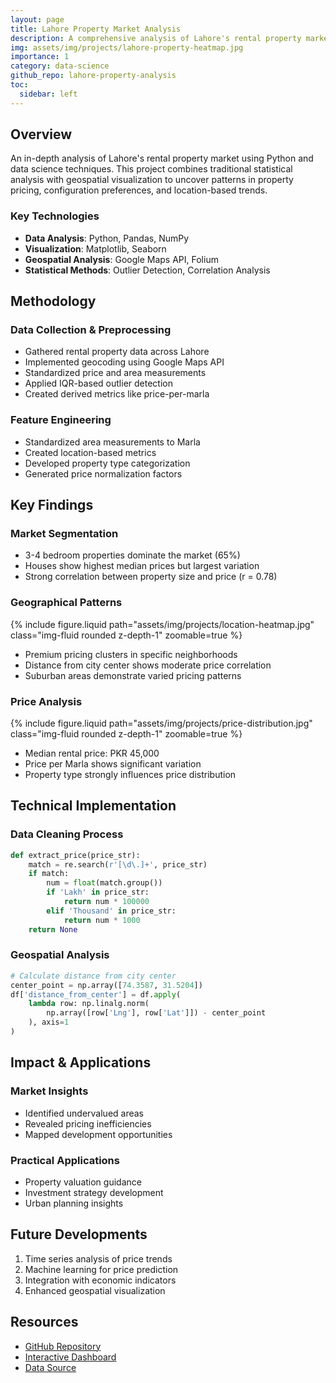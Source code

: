 ```yaml
---
layout: page
title: Lahore Property Market Analysis
description: A comprehensive analysis of Lahore's rental property market using data analytics and geospatial visualization
img: assets/img/projects/lahore-property-heatmap.jpg
importance: 1
category: data-science
github_repo: lahore-property-analysis
toc:
  sidebar: left
---
```


## Overview

An in-depth analysis of Lahore's rental property market using Python and data science techniques. This project combines traditional statistical analysis with geospatial visualization to uncover patterns in property pricing, configuration preferences, and location-based trends.

### Key Technologies
- **Data Analysis**: Python, Pandas, NumPy
- **Visualization**: Matplotlib, Seaborn
- **Geospatial Analysis**: Google Maps API, Folium
- **Statistical Methods**: Outlier Detection, Correlation Analysis

## Methodology

### Data Collection & Preprocessing
- Gathered rental property data across Lahore
- Implemented geocoding using Google Maps API
- Standardized price and area measurements
- Applied IQR-based outlier detection
- Created derived metrics like price-per-marla

### Feature Engineering
- Standardized area measurements to Marla
- Created location-based metrics
- Developed property type categorization
- Generated price normalization factors

## Key Findings

### Market Segmentation
- 3-4 bedroom properties dominate the market (65%)
- Houses show highest median prices but largest variation
- Strong correlation between property size and price (r = 0.78)

### Geographical Patterns
{% include figure.liquid path="assets/img/projects/location-heatmap.jpg" class="img-fluid rounded z-depth-1" zoomable=true %}
- Premium pricing clusters in specific neighborhoods
- Distance from city center shows moderate price correlation
- Suburban areas demonstrate varied pricing patterns

### Price Analysis
{% include figure.liquid path="assets/img/projects/price-distribution.jpg" class="img-fluid rounded z-depth-1" zoomable=true %}
- Median rental price: PKR 45,000
- Price per Marla shows significant variation
- Property type strongly influences price distribution

## Technical Implementation

### Data Cleaning Process
```python
def extract_price(price_str):
    match = re.search(r'[\d\.]+', price_str)
    if match:
        num = float(match.group())
        if 'Lakh' in price_str:
            return num * 100000
        elif 'Thousand' in price_str:
            return num * 1000
    return None
```

### Geospatial Analysis
```python
# Calculate distance from city center
center_point = np.array([74.3587, 31.5204])
df['distance_from_center'] = df.apply(
    lambda row: np.linalg.norm(
        np.array([row['Lng'], row['Lat']]) - center_point
    ), axis=1
)
```

## Impact & Applications

### Market Insights
- Identified undervalued areas
- Revealed pricing inefficiencies
- Mapped development opportunities

### Practical Applications
- Property valuation guidance
- Investment strategy development
- Urban planning insights

## Future Developments

1. Time series analysis of price trends
2. Machine learning for price prediction
3. Integration with economic indicators
4. Enhanced geospatial visualization

## Resources

- [GitHub Repository](https://github.com/yourusername/lahore-property-analysis)
- [Interactive Dashboard](https://yourdashboard.com)
- [Data Source](https://datasource.com)

